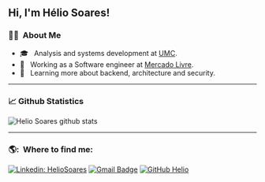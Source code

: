 
<h2>Hi, I'm Hélio Soares! </h2>

<h3>🧙‍♂️ &nbsp;About Me</h3>

- 🎓 &nbsp; Analysis and systems development at <a href="https://www.umc.br/">UMC</a>.
- 💼 &nbsp; Working as a Software engineer at <a href="https://www.mercadolivre.com.br/">Mercado Livre</a>.
- 🌱 &nbsp; Learning more about backend, architecture and security.
---
### 📈 Github Statistics

![Helio Soares github stats](https://github-readme-stats.vercel.app/api?username=helioSoares97&theme=dracula&show_icons=true)

---
 
<h3> 🌎: &nbsp;Where to find me: </h3>

[![Linkedin: HelioSoares](https://img.shields.io/badge/-heliosoares-blue?style=flat-square&logo=Linkedin&logoColor=white&link=https://www.linkedin.com/in/h%C3%A9lio-s-7b4ab4b0/)](https://www.linkedin.com/in/h%C3%A9lio-s-7b4ab4b0/)
[![Gmail Badge](https://img.shields.io/badge/-helio_soares@outlook.com-006bed?style=flat-square&logo=Gmail&logoColor=white&link=mailto:helio_soares@outlook.com)](mailto:helio_soares@outlook.com)
[![GitHub Helio]( https://img.shields.io/github/followers/helioSoares?label=follow&style=social)](https://github.com/helioSoares97)
